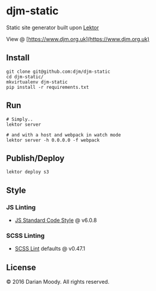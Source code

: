 # djm-static

Static site generator built upon [Lektor](https://www.getlektor.com/)

View @ [https://www.djm.org.uk](https://www.djm.org.uk)

## Install

    git clone git@github.com:djm/djm-static
    cd djm-static/
    mkvirtualenv djm-static
    pip install -r requirements.txt


## Run

    # Simply..
    lektor server

    # and with a host and webpack in watch mode
    lektor server -h 0.0.0.0 -f webpack

## Publish/Deploy

    lektor deploy s3

## Style

### JS Linting

* [JS Standard Code Style](https://github.com/feross/standard) @ v6.0.8


### SCSS Linting

* [SCSS Lint](https://github.com/brigade/scss-lint) defaults @ v0.47.1

## License

© 2016 Darian Moody. All rights reserved.
